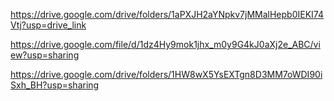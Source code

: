 https://drive.google.com/drive/folders/1aPXJH2aYNpkv7jMMalHepb0IEKI74Vtj?usp=drive_link

https://drive.google.com/file/d/1dz4Hy9mok1jhx_m0y9G4kJ0aXj2e_ABC/view?usp=sharing

https://drive.google.com/drive/folders/1HW8wX5YsEXTgn8D3MM7oWDI90iSxh_BH?usp=sharing